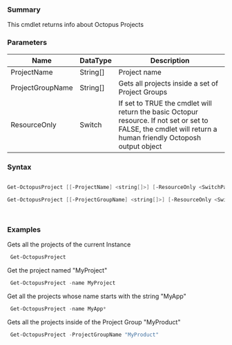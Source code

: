 ﻿### Summary
This cmdlet returns info about Octopus Projects
### Parameters
| Name | DataType          | Description |
| ------------- | ----------- | ----------- |
| ProjectName | String[] |  Project name     |
| ProjectGroupName | String[] |  Gets all projects inside a set of Project Groups     |
| ResourceOnly | Switch |  If set to TRUE the cmdlet will return the basic Octopur resource. If not set or set to FALSE, the cmdlet will return a human friendly Octoposh  output object     |

### Syntax
``` powershell

Get-OctopusProject [[-ProjectName] <string[]>] [-ResourceOnly <SwitchParameter>] [<CommonParameters>]

Get-OctopusProject [[-ProjectGroupName] <string[]>] [-ResourceOnly <SwitchParameter>] [<CommonParameters>]




``` 

### Examples
Gets all the projects of the current Instance

``` powershell 
 Get-OctopusProject
``` 

Get the project named "MyProject"

``` powershell 
 Get-OctopusProject -name MyProject
``` 

Get all the projects whose name starts with the string "MyApp"

``` powershell 
 Get-OctopusProject -name MyApp*
``` 

Gets all the projects inside of the Project Group "MyProduct"

``` powershell 
 Get-OctopusProject -ProjectGroupName "MyProduct"
``` 

